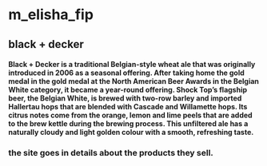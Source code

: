 # m_elisha_fip

## black + decker 

#### Black + Decker is a traditional Belgian-style wheat ale that was originally introduced in 2006 as a seasonal offering. After taking home the gold medal in the gold medal at the North American Beer Awards in the Belgian White category, it became a year-round offering. Shock Top’s flagship beer, the Belgian White, is brewed with two-row barley and imported Hallertau hops that are blended with Cascade and Willamette hops. Its citrus notes come from the orange, lemon and lime peels that are added to the brew kettle during the brewing process. This unfiltered ale has a naturally cloudy and light golden colour with a smooth, refreshing taste.

### the site goes in details about the products they sell.

